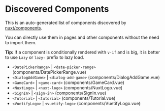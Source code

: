 # Discovered Components

This is an auto-generated list of components discovered by [nuxt/components](https://github.com/nuxt/components).

You can directly use them in pages and other components without the need to import them.

**Tip:** If a component is conditionally rendered with `v-if` and is big, it is better to use `Lazy` or `lazy-` prefix to lazy load.

- `<DatePickerRange>` | `<date-picker-range>` (components/DatePickerRange.vue)
- `<DialogAddGame>` | `<dialog-add-game>` (components/DialogAddGame.vue)
- `<GameCard>` | `<game-card>` (components/GameCard.vue)
- `<NuxtLogo>` | `<nuxt-logo>` (components/NuxtLogo.vue)
- `<SignIn>` | `<sign-in>` (components/SignIn.vue)
- `<Tutorial>` | `<tutorial>` (components/Tutorial.vue)
- `<VuetifyLogo>` | `<vuetify-logo>` (components/VuetifyLogo.vue)
